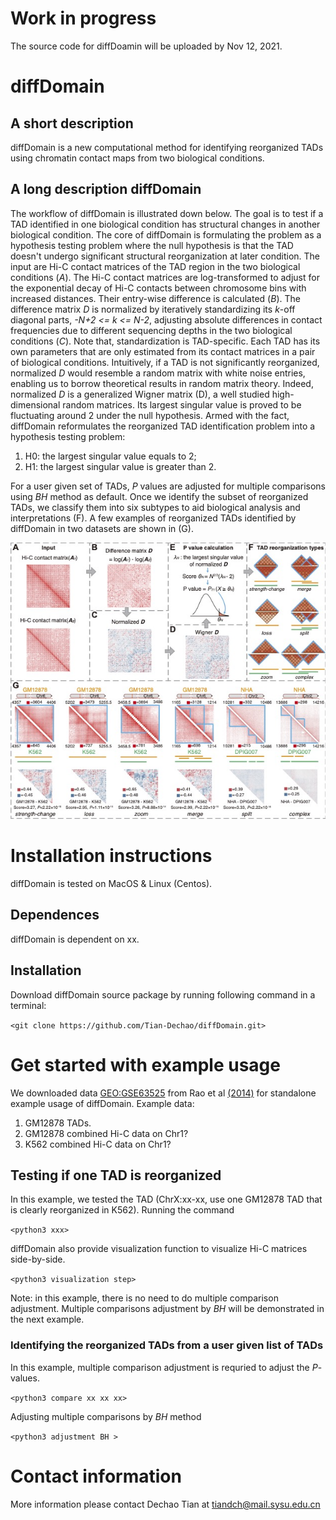 # Work in progress
The source code for diffDoamin will be uploaded by Nov 12, 2021.

# diffDomain
## A short description
diffDomain is a new computational method for identifying reorganized TADs using chromatin contact maps from two biological conditions. 

## A long description diffDomain 
The workflow of diffDomain is illustrated down below.
The goal is to test if a TAD identified in one biological condition has structural changes in another biological condition.
The core of diffDomain is formulating the problem as a hypothesis testing problem where the null hypothesis is that the TAD doesn't undergo significant structural reorganization at later condition.
The input are Hi-C contact matrices of the TAD region in the two biological conditions (*A*).
The Hi-C contact matrices are  log-transformed to adjust for the exponential decay of Hi-C contacts between chromosome bins with increased distances. 
Their entry-wise difference is calculated (*B*).
The difference matrix *D* is normalized by iteratively standardizing its *k*-off diagonal parts, *-N+2 <= k <= N-2*, adjusting absolute differences in contact frequencies due to different sequencing depths in the two biological conditions (*C*).
Note that, standardization is TAD-specific. Each TAD has its own parameters that are only estimated from its contact matrices in a pair of biological conditions.
Intuitively, if a TAD is not significantly reorganized, normalized *D* would resemble a random matrix with white noise entries, enabling us to borrow theoretical results in random matrix theory.
Indeed, normalized *D* is a generalized Wigner matrix (D), a well studied high-dimensional random matrices.
Its largest singular value is proved to be fluctuating around 2 under the null hypothesis.
Armed with the fact, diffDomain reformulates the reorganized TAD identification problem into a hypothesis testing problem:
1. H0: the largest singular value equals to 2;
2. H1: the largest singular value is greater than  2.

For a user given set of TADs, *P* values are adjusted for multiple comparisons using *BH* method as default.
Once we identify the subset of reorganized TADs, we classify them into six subtypes to aid biological analysis and interpretations (F).
A few examples of reorganized TADs identified by diffDomain in two datasets are shown in (G).


![workflow](/figures/workflow.jpg)

# Installation instructions
diffDomain is tested on MacOS & Linux (Centos). 
## Dependences
diffDomain is dependent on xx. 

## Installation
Download diffDomain source package by running following command in a terminal:

`<git clone https://github.com/Tian-Dechao/diffDomain.git>`  

# Get started with example usage
We downloaded data [GEO:GSE63525](https://www.ncbi.nlm.nih.gov/geo/query/acc.cgi?acc=GSE63525) from Rao et al [(2014)](https://www.sciencedirect.com/science/article/pii/S0092867414014974) for standalone example usage of diffDomain.
Example data:
1. GM12878 TADs. 
2. GM12878 combined Hi-C data on Chr1?
3. K562 combined Hi-C data on Chr1? 

## Testing if one TAD is reorganized
In this example, we tested the TAD (ChrX:xx-xx, use one GM12878 TAD that is clearly reorganized in K562).
Running the command 

`<python3 xxx>`

diffDomain also provide visualization function to visualize Hi-C matrices side-by-side.

`<python3 visualization step>`

Note: in this example, there is no need to do multiple comparison adjustment. 
Multiple comparisons adjustment by *BH* will be demonstrated in the next example. 

### Identifying the reorganized TADs from a user given list of TADs
In this example, multiple comparison adjustment is requried to adjust the *P*-values.

`<python3 compare xx xx xx>`

Adjusting multiple comparisons by *BH* method

`<python3 adjustment BH >`

# Contact information
More information please contact Dechao Tian at tiandch@mail.sysu.edu.cn
